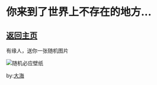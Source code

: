 # 你来到了世界上不存在的地方...

## [返回主页](/README.md)


有缘人，送你一张随机图片

![随机必应壁纸](https://api.cyrilstudio.top/bing/image.php/bing?rand=true)

by:[大海](https://p2.a.yximgs.com/upic/2022/07/24/10/BMjAyMjA3MjQxMDU1MzJfMjU4MjAyNjg0Ml83OTk4OTI2NzIwN18yXzY=_B9501e58cc092b85a2a4a577e6cb25787.jpg)